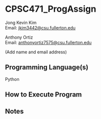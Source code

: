 # CPSC471_ProgAssign

Jong Kevin Kim <br>
Email: jkim3442@csu.fullerton.edu

Anthony Ortiz <br>
Email: anthonyortiz7575@csu.fullerton.edu

(Add name and email address)

## Programming Language(s)

Python

## How to Execute Program

## Notes
